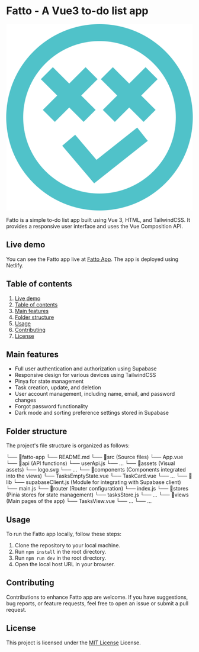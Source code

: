 # Fatto - A Vue3 to-do list app

![Fatto Logo](src/assets/logo.svg)

Fatto is a simple to-do list app built using Vue 3, HTML, and TailwindCSS. It provides a responsive user interface and uses the Vue Composition API.

## Live demo
You can see the Fatto app live at [Fatto App](https://fatto-app.netlify.app/). The app is deployed using Netlify.

## Table of contents
1. [Live demo](#live-demo)
2. [Table of contents](#table-of-contents)
3. [Main features](#main-features)
4. [Folder structure](#folder-structure)
5. [Usage](#usage)
6. [Contributing](#contributing)
7. [License](#license)

## Main features
- Full user authentication and authorization using Supabase
- Responsive design for various devices using TailwindCSS
- Pinya for state management
- Task creation, update, and deletion
- User account management, including name, email, and password changes
- Forgot password functionality
- Dark mode and sorting preference settings stored in Supabase

## Folder structure
The project's file structure is organized as follows:

└── 📁fatto-app
    └── README.md
    └── 📁src (Source files)
        └── App.vue
        └── 📁api (API functions)
            └── userApi.js
            └── …
        └── 📁assets (Visual assets)
            └── logo.svg
            └── …
        └── 📁components (Components integrated into the views)
            └── TasksEmptyState.vue
            └── TaskCard.vue
            └── …
        └── 📁lib
            └── supabaseClient.js (Module for integrating with Supabase client)
        └── main.js
        └── 📁router (Router configuration)
            └── index.js
        └── 📁stores (Pinia stores for state management)
            └── tasksStore.js
            └── …
        └── 📁views (Main pages of the app)
            └── TasksView.vue
            └── …
    └── …


## Usage
To run the Fatto app locally, follow these steps:

1. Clone the repository to your local machine.
2. Run `npm install` in the root directory.
3. Run `npm run dev` in the root directory.
4. Open the local host URL in your browser.

## Contributing
Contributions to enhance Fatto app are welcome. If you have suggestions, bug reports, or feature requests, feel free to open an issue or submit a pull request.

## License
This project is licensed under the [MIT License](https://github.com/steroman/midproject/blob/main/LICENSE) License.
